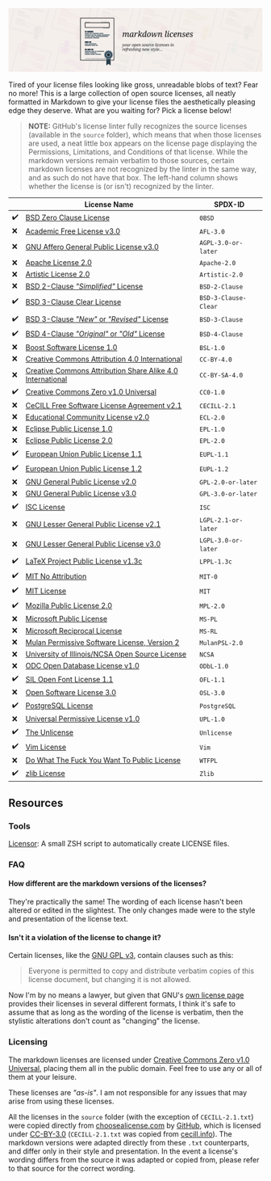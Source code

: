 ![Markdown Licenses](https://github.com/coalternate/licenses/blob/master/banner.svg)

Tired of your license files looking like gross, unreadable blobs of text? Fear no more! This is a large collection of open source licenses, all neatly formatted in Markdown to give your license files the aesthetically pleasing edge they deserve. What are you waiting for? Pick a license below!

> **NOTE:** GitHub's license linter fully recognizes the source licenses (available in the `source` folder), which means that when those licenses are used, a neat little box appears on the license page displaying the Permissions, Limitations, and Conditions of that license. While the markdown versions remain verbatim to those sources, certain markdown licenses are not recognized by the linter in the same way, and as such do not have that box. The left-hand column shows whether the license is (or isn't) recognized by the linter.

[//]: # ( Look! This table even looks pretty in raw markdown! You're welcome :D )

|                    |                                License Name                                |       SPDX-ID        |
| ------------------ | -------------------------------------------------------------------------- | -------------------- |
| :heavy_check_mark: |                                            [BSD Zero Clause License][0BSD] | `0BSD`               |
|                :x: |                                      [Academic Free License v3.0][AFL-3.0] | `AFL-3.0`            |
|                :x: |                [GNU Affero General Public License v3.0][AGPL-3.0-or-later] | `AGPL-3.0-or-later`  |
|                :x: |                                           [Apache License 2.0][Apache-2.0] | `Apache-2.0`         |
|                :x: |                                       [Artistic License 2.0][Artistic-2.0] | `Artistic-2.0`       |
|                :x: |                        [BSD 2-Clause *"Simplified"* License][BSD-2-Clause] | `BSD-2-Clause`       |
| :heavy_check_mark: |                           [BSD 3-Clause Clear License][BSD-3-Clause-Clear] | `BSD-3-Clause-Clear` |
| :heavy_check_mark: |                [BSD 3-Clause *"New"* or *"Revised"* License][BSD-3-Clause] | `BSD-3-Clause`       |
| :heavy_check_mark: |               [BSD 4-Clause *"Original"* or *"Old"* License][BSD-4-Clause] | `BSD-4-Clause`       |
|                :x: |                                      [Boost Software License 1.0][BSL-1.0] | `BSL-1.0`            |
|                :x: |                [Creative Commons Attribution 4.0 International][CC-BY-4.0] | `CC-BY-4.0`          |
|                :x: | [Creative Commons Attribution Share Alike 4.0 International][CC-BY-SA-4.0] | `CC-BY-SA-4.0`       |
| :heavy_check_mark: |                            [Creative Commons Zero v1.0 Universal][CC0-1.0] | `CC0-1.0`            |
|                :x: |                  [CeCILL Free Software License Agreement v2.1][CECILL-2.1] | `CECILL-2.1`         |
|                :x: |                              [Educational Community License v2.0][ECL-2.0] | `ECL-2.0`            |
|                :x: |                                      [Eclipse Public License 1.0][EPL-1.0] | `EPL-1.0`            |
|                :x: |                                      [Eclipse Public License 2.0][EPL-2.0] | `EPL-2.0`            |
| :heavy_check_mark: |                              [European Union Public License 1.1][EUPL-1.1] | `EUPL-1.1`           |
| :heavy_check_mark: |                              [European Union Public License 1.2][EUPL-1.2] | `EUPL-1.2`           |
|                :x: |                        [GNU General Public License v2.0][GPL-2.0-or-later] | `GPL-2.0-or-later`   |
|                :x: |                        [GNU General Public License v3.0][GPL-3.0-or-later] | `GPL-3.0-or-later`   |
| :heavy_check_mark: |                                                         [ISC License][ISC] | `ISC`                |
|                :x: |                [GNU Lesser General Public License v2.1][LGPL-2.1-or-later] | `LGPL-2.1-or-later`  |
|                :x: |                [GNU Lesser General Public License v3.0][LGPL-3.0-or-later] | `LGPL-3.0-or-later`  |
| :heavy_check_mark: |                            [LaTeX Project Public License v1.3c][LPPL-1.3c] | `LPPL-1.3c`          |
| :heavy_check_mark: |                                                [MIT No Attribution][MIT-0] | `MIT-0`              |
| :heavy_check_mark: |                                                         [MIT License][MIT] | `MIT`                |
| :heavy_check_mark: |                                      [Mozilla Public License 2.0][MPL-2.0] | `MPL-2.0`            |
|                :x: |                                          [Microsoft Public License][MS-PL] | `MS-PL`              |
|                :x: |                                      [Microsoft Reciprocal License][MS-RL] | `MS-RL`              |
|                :x: |               [Mulan Permissive Software License, Version 2][MulanPSL-2.0] | `MulanPSL-2.0`       |
|                :x: |                    [University of Illinois/NCSA Open Source License][NCSA] | `NCSA`               |
|                :x: |                                 [ODC Open Database License v1.0][ODbL-1.0] | `ODbL-1.0`           |
| :heavy_check_mark: |                                       [SIL Open Font License 1.1][OFL-1.1] | `OFL-1.1`            |
|                :x: |                                       [Open Software License 3.0][OSL-3.0] | `OSL-3.0`            |
| :heavy_check_mark: |                                           [PostgreSQL License][PostgreSQL] | `PostgreSQL`         |
|                :x: |                               [Universal Permissive License v1.0][UPL-1.0] | `UPL-1.0`            |
| :heavy_check_mark: |                                                 [The Unlicense][Unlicense] | `Unlicense`          |
| :heavy_check_mark: |                                                         [Vim License][Vim] | `Vim`                |
|                :x: |                       [Do What The Fuck You Want To Public License][WTFPL] | `WTFPL`              |
| :heavy_check_mark: |                                                       [zlib License][Zlib] | `Zlib`               |

## Resources

### Tools

[Licensor](https://gist.github.com/coalternate/774fa5a2e7944c8159f15cd22554d044): A small ZSH script to automatically create LICENSE files.

### FAQ

#### How different are the markdown versions of the licenses?

They're practically the same! The wording of each license hasn't been altered or edited in the slightest. The only changes made were to the style and presentation of the license text.

#### Isn't it a violation of the license to change it?

Certain licenses, like the [GNU GPL v3][GPL-3.0-or-later], contain clauses such as this:
> Everyone is permitted to copy and distribute verbatim copies of this license document, but changing it is not allowed.

Now I'm by no means a lawyer, but given that GNU's [own license page](http://www.gnu.org/licenses/) provides their licenses in several different formats, I think it's safe to assume that as long as the wording of the license is verbatim, then the stylistic alterations don't count as "changing" the license.

### Licensing

The markdown licenses are licensed under [Creative Commons Zero v1.0 Universal](https://github.com/coalternate/licenses/blob/master/LICENSE.md), placing them all in the public domain. Feel free to use any or all of them at your leisure.

These licenses are *"as-is"*. I am not responsible for any issues that may arise from using these licenses.

All the licenses in the `source` folder (with the exception of `CECILL-2.1.txt`) were copied directly from [choosealicense.com](https://choosealicense.com) by [GitHub](https://github.com/github), which is licensed under [CC-BY-3.0](https://creativecommons.org/licenses/by/3.0/) (`CECILL-2.1.txt` was copied from [cecill.info](https://cecill.info/licences/Licence_CeCILL_V2.1-en.txt)). The markdown versions were adapted directly from these `.txt` counterparts, and differ only in their style and presentation. In the event a license's wording differs from the source it was adapted or copied from, please refer to that source for the correct wording.

[0BSD]:               https://github.com/coalternate/licenses/blob/master/markdown/0BSD.md
[AFL-3.0]:            https://github.com/coalternate/licenses/blob/master/markdown/AFL-3.0.md
[AGPL-3.0-or-later]:  https://github.com/coalternate/licenses/blob/master/markdown/AGPL-3.0-or-later.md
[Apache-2.0]:         https://github.com/coalternate/licenses/blob/master/markdown/Apache-2.0.md
[Artistic-2.0]:       https://github.com/coalternate/licenses/blob/master/markdown/Artistic-2.0.md
[BSD-2-Clause]:       https://github.com/coalternate/licenses/blob/master/markdown/BSD-2-Clause.md
[BSD-3-Clause-Clear]: https://github.com/coalternate/licenses/blob/master/markdown/BSD-3-Clause-Clear.md
[BSD-3-Clause]:       https://github.com/coalternate/licenses/blob/master/markdown/BSD-3-Clause.md
[BSD-4-Clause]:       https://github.com/coalternate/licenses/blob/master/markdown/BSD-4-Clause.md
[BSL-1.0]:            https://github.com/coalternate/licenses/blob/master/markdown/BSL-1.0.md
[CC-BY-4.0]:          https://github.com/coalternate/licenses/blob/master/markdown/CC-BY-4.0.md
[CC-BY-SA-4.0]:       https://github.com/coalternate/licenses/blob/master/markdown/CC-BY-SA-4.0.md
[CC0-1.0]:            https://github.com/coalternate/licenses/blob/master/markdown/CC0-1.0.md
[CECILL-2.1]:         https://github.com/coalternate/licenses/blob/master/markdown/CECILL-2.1.md
[ECL-2.0]:            https://github.com/coalternate/licenses/blob/master/markdown/ECL-2.0.md
[EPL-1.0]:            https://github.com/coalternate/licenses/blob/master/markdown/EPL-1.0.md
[EPL-2.0]:            https://github.com/coalternate/licenses/blob/master/markdown/EPL-2.0.md
[EUPL-1.1]:           https://github.com/coalternate/licenses/blob/master/markdown/EUPL-1.1.md
[EUPL-1.2]:           https://github.com/coalternate/licenses/blob/master/markdown/EUPL-1.2.md
[GPL-2.0-or-later]:   https://github.com/coalternate/licenses/blob/master/markdown/GPL-2.0-or-later.md
[GPL-3.0-or-later]:   https://github.com/coalternate/licenses/blob/master/markdown/GPL-3.0-or-later.md
[ISC]:                https://github.com/coalternate/licenses/blob/master/markdown/ISC.md
[LGPL-2.1-or-later]:  https://github.com/coalternate/licenses/blob/master/markdown/LGPL-2.1-or-later.md
[LGPL-3.0-or-later]:  https://github.com/coalternate/licenses/blob/master/markdown/LGPL-3.0-or-later.md
[LPPL-1.3c]:          https://github.com/coalternate/licenses/blob/master/markdown/LPPL-1.3c.md
[MIT-0]:              https://github.com/coalternate/licenses/blob/master/markdown/MIT-0.md
[MIT]:                https://github.com/coalternate/licenses/blob/master/markdown/MIT.md
[MPL-2.0]:            https://github.com/coalternate/licenses/blob/master/markdown/MPL-2.0.md
[MS-PL]:              https://github.com/coalternate/licenses/blob/master/markdown/MS-PL.md
[MS-RL]:              https://github.com/coalternate/licenses/blob/master/markdown/MS-RL.md
[MulanPSL-2.0]:       https://github.com/coalternate/licenses/blob/master/markdown/MulanPSL-2.0.md
[NCSA]:               https://github.com/coalternate/licenses/blob/master/markdown/NCSA.md
[ODbL-1.0]:           https://github.com/coalternate/licenses/blob/master/markdown/ODbL-1.0.md
[OFL-1.1]:            https://github.com/coalternate/licenses/blob/master/markdown/OFL-1.1.md
[OSL-3.0]:            https://github.com/coalternate/licenses/blob/master/markdown/OSL-3.0.md
[PostgreSQL]:         https://github.com/coalternate/licenses/blob/master/markdown/PostgreSQL.md
[UPL-1.0]:            https://github.com/coalternate/licenses/blob/master/markdown/UPL-1.0.md
[Unlicense]:          https://github.com/coalternate/licenses/blob/master/markdown/Unlicense.md
[Vim]:                https://github.com/coalternate/licenses/blob/master/markdown/Vim.md
[WTFPL]:              https://github.com/coalternate/licenses/blob/master/markdown/WTFPL.md
[Zlib]:               https://github.com/coalternate/licenses/blob/master/markdown/Zlib.md